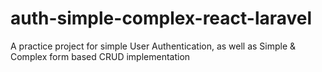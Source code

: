 # auth-simple-complex-react-laravel
A practice project for simple User Authentication, as well as Simple &amp; Complex form based CRUD implementation

